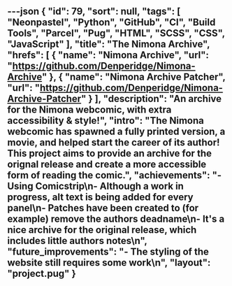 ---json
{
  "id": 79,
  "sort": null,
  "tags": [
    "Neonpastel",
    "Python",
    "GitHub",
    "CI",
    "Build Tools",
    "Parcel",
    "Pug",
    "HTML",
    "SCSS",
    "CSS",
    "JavaScript"
  ],
  "title": "The Nimona Archive",
  "hrefs": [
    {
      "name": "Nimona Archive",
      "url": "https://github.com/Denperidge/Nimona-Archive"
    },
    {
      "name": "Nimona Archive Patcher",
      "url": "https://github.com/Denperidge/Nimona-Archive-Patcher"
    }
  ],
  "description": "An archive for the Nimona webcomic, with extra accessibility & style!",
  "intro": "The Nimona webcomic has spawned a fully printed version, a movie, and helped start the career of its author! This project aims to provide an archive for the orignal release and create a more accessible form of reading the comic.",
  "achievements": "- Using Comicstrip\n- Although a work in progress, alt text is being added for every panel\n- Patches have been created to (for example) remove the authors deadname\n- It's a nice archive for the original release, which includes little authors notes\n",
  "future_improvements": "- The styling of the website still requires some work\n",
  "layout": "project.pug"
}
---